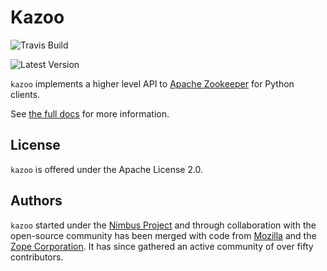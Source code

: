 Kazoo
=====

![Travis Build](https://travis-ci.org/python-zk/kazoo.svg?branch=master)

![Latest Version](https://img.shields.io/pypi/v/kazoo.svg)

`kazoo` implements a higher level API to [Apache
Zookeeper](http://zookeeper.apache.org/) for Python clients.

See [the full docs](http://kazoo.rtfd.org/) for more information.

License
-------

`kazoo` is offered under the Apache License 2.0.

Authors
-------

`kazoo` started under the [Nimbus
Project](http://www.nimbusproject.org/) and through collaboration with
the open-source community has been merged with code from
[Mozilla](http://www.mozilla.org/) and the [Zope
Corporation](http://zope.com/). It has since gathered an active
community of over fifty contributors.
